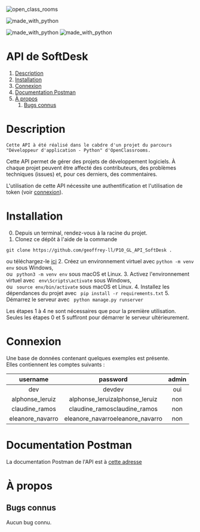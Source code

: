 ![open_class_rooms](https://img.shields.io/badge/OpenClasssrooms-Project1-limegreen?labelColor=blueviolet&style=plastic)


![made_with_python](https://img.shields.io/badge/Made%20With-Python_3.6.5-darkgreen?logo=python&labelColor=red&style=plastic)

![made_with_python](https://img.shields.io/badge/Made%20With-Django_3.2.12-darkgreen?logo=python&labelColor=red&style=plastic)
![made_with_python](https://img.shields.io/badge/Made%20With-djangorestframework_3.13.1-darkgreen?logo=python&labelColor=red&style=plastic)


# API de SoftDesk #


1.  [Description](#description)
2.  [Installation](#installation)
3.  [Connexion](#connexion)
4.  [Documentation Postman](#doc_postman)
5.  [À propos](#a-propos)
    1.  [Bugs connus](#bugs-connus)


# Description <a name="description"></a> #


    Cette API à été réalisé dans le cabdre d'un projet du parcours 
    "Développeur d'application - Python" d'OpenClassrooms.

Cette API permet de gérer des projets de développement logiciels. À chaque projet peuvent être affecté des contributeurs, des problèmes techniques (issues) et, pour ces derniers, des commentaires.

L'utilisation de cette API nécessite une authentification et l'utilisation de token (voir [connexion](#connexion)).


# Installation <a name="installation"></a> #


0.  Depuis un terminal, rendez-vous à la racine du projet.
1.  Clonez ce dépôt à l'aide de la commande
``` 
git clone https://github.com/geoffrey-ll/P10_GL_API_SoftDesk .
```
ou téléchargez-le [ici](https://github.com/geoffrey-ll/P10_GL_API_SoftDesk/archive/refs/heads/master.zip)
2. Créez un environnement virtuel avec ```python -m venv env``` sous Windows, \
ou ``` python3 -m venv env``` sous macOS et Linux.
3. Activez l'environnement virtuel avec ``` env\Scripts\activate``` sous Windows, \
 ou ``` source env/bin/activate``` sous macOS et Linux.
4. Installez les dépendances du projet avec ``` pip install -r requirements.txt```
5. Démarrez le serveur avec ``` python manage.py runserver```

Les étapes 1 à 4 ne sont nécessaires que pour la première utilisation.\
Seules les étapes 0 et 5 suffiront pour démarrer le serveur ultérieurement.


# Connexion <a name="connexion"></a> #

Une base de données contenant quelques exemples est présente.\
Elles contiennent les comptes suivants :


|     username     |             password             | admin |
|:----------------:|:--------------------------------:|:-----:|
|       dev        |              devdev              |  oui  |
| alphonse_leruiz  |  alphonse_leruizalphonse_leruiz  |  non  |
|  claudine_ramos  |   claudine_ramosclaudine_ramos   |  non  |
| eleanore_navarro | eleanore_navarroeleanore_navarro |  non  |


# Documentation Postman <a name="doc_postman"></a> #


La documentation Postman de l'API est à [cette adresse](https://documenter.getpostman.com/view/20658594/UyrAGcw7)


# À propos <a name="a-propos"></a> #


## Bugs connus <a name="bugs-connus"></a> #


Aucun bug connu.
